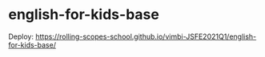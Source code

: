 # english-for-kids-base
Deploy: https://rolling-scopes-school.github.io/vimbi-JSFE2021Q1/english-for-kids-base/
